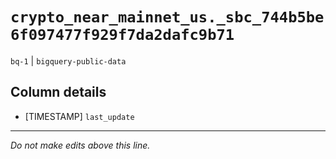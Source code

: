 # `crypto_near_mainnet_us._sbc_744b5be6f097477f929f7da2dafc9b71`
`bq-1` | `bigquery-public-data`

## Column details
* [TIMESTAMP] `last_update`

-------------------------------------------------------------------------------
*Do not make edits above this line.*
